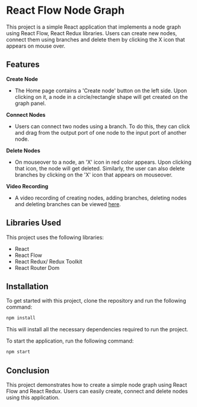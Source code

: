 
# React Flow Node Graph
This project is a simple React application that implements a node graph using React Flow, React Redux libraries. Users can create new nodes, connect them using branches and delete them by clicking the X icon that appears on mouse over.

## Features

**Create Node**
- The Home page contains a 'Create node' button on the left side. Upon clicking on it, a node in a circle/rectangle shape will get created on the graph panel.

**Connect Nodes**
- Users can connect two nodes using a branch. To do this, they can click and drag from the output port of one node to the input port of another node.

**Delete Nodes**
- On mouseover to a node, an 'X' icon in red color appears. Upon clicking that icon, the node will get deleted. Similarly, the user can also delete branches by clicking on the 'X' icon that appears on mouseover.

**Video Recording**
- A video recording of creating nodes, adding branches, deleting nodes and deleting branches can be viewed [here](https://youtu.be/8ATW4FjtfoU).
## Libraries Used
This project uses the following libraries:

- React
- React Flow
- React Redux/ Redux Toolkit
- React Router Dom
## Installation

To get started with this project, clone the repository and run the following command:

```bash
npm install
```

This will install all the necessary dependencies required to run the project.

To start the application, run the following command:

```bash
npm start
```
## Conclusion
This project demonstrates how to create a simple node graph using React Flow and React Redux. Users can easily create, connect and delete nodes using this application.
